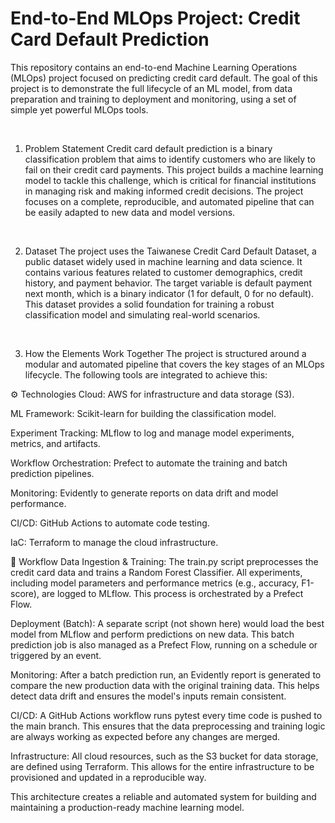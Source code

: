 # End-to-End MLOps Project: Credit Card Default Prediction
This repository contains an end-to-end Machine Learning Operations (MLOps) project focused on predicting credit card default. The goal of this project is to demonstrate the full lifecycle of an ML model, from data preparation and training to deployment and monitoring, using a set of simple yet powerful MLOps tools.

<br>

1. Problem Statement
Credit card default prediction is a binary classification problem that aims to identify customers who are likely to fail on their credit card payments. This project builds a machine learning model to tackle this challenge, which is critical for financial institutions in managing risk and making informed credit decisions. The project focuses on a complete, reproducible, and automated pipeline that can be easily adapted to new data and model versions.

<br>

2. Dataset
The project uses the Taiwanese Credit Card Default Dataset, a public dataset widely used in machine learning and data science. It contains various features related to customer demographics, credit history, and payment behavior. The target variable is default payment next month, which is a binary indicator (1 for default, 0 for no default). This dataset provides a solid foundation for training a robust classification model and simulating real-world scenarios.

<br>

3. How the Elements Work Together
The project is structured around a modular and automated pipeline that covers the key stages of an MLOps lifecycle. The following tools are integrated to achieve this:

⚙️ Technologies
Cloud: AWS for infrastructure and data storage (S3).

ML Framework: Scikit-learn for building the classification model.

Experiment Tracking: MLflow to log and manage model experiments, metrics, and artifacts.

Workflow Orchestration: Prefect to automate the training and batch prediction pipelines.

Monitoring: Evidently to generate reports on data drift and model performance.

CI/CD: GitHub Actions to automate code testing.

IaC: Terraform to manage the cloud infrastructure.

🧩 Workflow
Data Ingestion & Training: The train.py script preprocesses the credit card data and trains a Random Forest Classifier. All experiments, including model parameters and performance metrics (e.g., accuracy, F1-score), are logged to MLflow. This process is orchestrated by a Prefect Flow.

Deployment (Batch): A separate script (not shown here) would load the best model from MLflow and perform predictions on new data. This batch prediction job is also managed as a Prefect Flow, running on a schedule or triggered by an event.

Monitoring: After a batch prediction run, an Evidently report is generated to compare the new production data with the original training data. This helps detect data drift and ensures the model's inputs remain consistent.

CI/CD: A GitHub Actions workflow runs pytest every time code is pushed to the main branch. This ensures that the data preprocessing and training logic are always working as expected before any changes are merged.

Infrastructure: All cloud resources, such as the S3 bucket for data storage, are defined using Terraform. This allows for the entire infrastructure to be provisioned and updated in a reproducible way.

This architecture creates a reliable and automated system for building and maintaining a production-ready machine learning model.